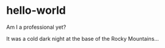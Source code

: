 # hello-world
Am I a professional yet?


It was a cold dark night at the base of the Rocky Mountains...
